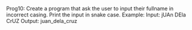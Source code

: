 Prog10: Create a program that ask the user to input their fullname in incorrect casing. Print the input in snake case.
Example:
Input: jUAn DEla CrUZ
Output: juan_dela_cruz
